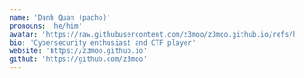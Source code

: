 ```yaml
---
name: 'Danh Quan (pacho)'
pronouns: 'he/him'
avatar: 'https://raw.githubusercontent.com/z3moo/z3moo.github.io/refs/heads/main/public/favicon.ico'
bio: 'Cybersecurity enthusiast and CTF player'
website: 'https://z3moo.github.io'
github: 'https://github.com/z3moo'
---
```

